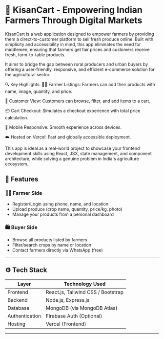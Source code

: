 # 🌾 KisanCart - Empowering Indian Farmers Through Digital Markets

KisanCart is a web application designed to empower farmers by providing them a direct-to-customer platform to sell fresh produce online. Built with simplicity and accessibility in mind, this app eliminates the need for middlemen, ensuring that farmers get fair prices and customers receive fresh, farm-to-table products.

It aims to bridge the gap between rural producers and urban buyers by offering a user-friendly, responsive, and efficient e-commerce solution for the agricultural sector.

🔍 Key Highlights:
🧑‍🌾 Farmer Listings: Farmers can add their products with name, image, quantity, and price.

🛒 Customer View: Customers can browse, filter, and add items to a cart.

📦 Cart Checkout: Simulates a checkout experience with total price calculation.

📱 Mobile Responsive: Smooth experience across devices.

☁️ Hosted on Vercel: Fast and globally accessible deployment.

This app is ideal as a real-world project to showcase your frontend development skills using React, JSX, state management, and component architecture, while solving a genuine problem in India's agriculture ecosystem.

## 🚀 Features

### 👨‍🌾 Farmer Side
- Register/Login using phone, name, and location
- Upload produce (crop name, quantity, price/kg, photo)
- Manage your products from a personal dashboard

### 🛍️ Buyer Side
- Browse all products listed by farmers
- Filter/search crops by name or location
- Contact farmers directly via WhatsApp (free)

---

## ⚙️ Tech Stack

| Layer        | Technology Used             |
|--------------|-----------------------------|
| Frontend     | React.js, Tailwind CSS / Bootstrap |
| Backend      | Node.js, Express.js         |
| Database     | MongoDB (via MongoDB Atlas) |
| Authentication | Firebase Auth (Optional)   |
| Hosting      | Vercel (Frontend)

---
